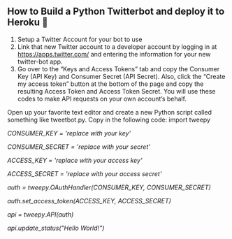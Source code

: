 ## How to Build a Python Twitterbot and deploy it to Heroku :robot: 

1. Setup a Twitter Account for your bot to use
2. Link that new Twitter account to a developer account by logging in at https://apps.twitter.com/ and entering the information for your new twitter-bot app.
3. Go over to the “Keys and Access Tokens” tab and copy the Consumer Key (API Key) and Consumer Secret (API Secret). Also, click the “Create my access token” button at the bottom of the page and copy the resulting Access Token and Access Token Secret. You will use these codes to make API requests on your own account’s behalf.

Open up your favorite text editor and create a new Python script called something like tweetbot.py. Copy in the following code:
import tweepy

*CONSUMER_KEY = 'replace with your key'*

*CONSUMER_SECRET = 'replace with your secret'*

*ACCESS_KEY = 'replace with your access key'*

*ACCESS_SECRET = 'replace with your access secret'*

*auth = tweepy.OAuthHandler(CONSUMER_KEY, CONSUMER_SECRET)*

*auth.set_access_token(ACCESS_KEY, ACCESS_SECRET)*

*api = tweepy.API(auth)*

*api.update_status("Hello World!")*

